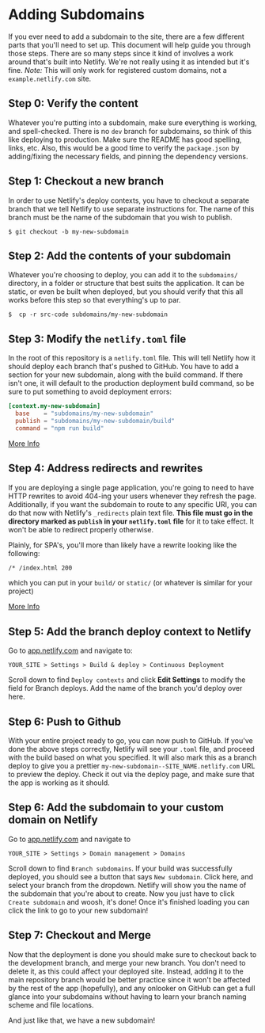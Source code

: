 # Adding Subdomains

If you ever need to add a subdomain to the site, there are a few different parts that you'll need to set up. This document will help guide you through those steps. There are so many steps since it kind of involves a work around that's built into Netlify. We're not really using it as intended but it's fine. _Note:_ This will only work for registered custom domains, not a `example.netlify.com` site.

## Step 0: Verify the content

Whatever you're putting into a subdomain, make sure everything is working, and spell-checked. There is no `dev` branch for subdomains, so think of this like deploying to production. Make sure the README has good spelling, links, etc. Also, this would be a good time to verify the `package.json` by adding/fixing the necessary fields, and pinning the dependency versions.

## Step 1: Checkout a new branch

In order to use Netlify's deploy contexts, you have to checkout a separate branch that we tell Netlify to use separate instructions for. The name of this branch must be the name of the subdomain that you wish to publish.

```shell
$ git checkout -b my-new-subdomain
```

## Step 2: Add the contents of your subdomain

Whatever you're choosing to deploy, you can add it to the `subdomains/` directory, in a folder or structure that best suits the application. It can be static, or even be built when deployed, but you should verify that this all works before this step so that everything's up to par.

```shell
$  cp -r src-code subdomains/my-new-subdomain
```

## Step 3: Modify the `netlify.toml` file

In the root of this repository is a `netlify.toml` file. This will tell Netlify how it should deploy each branch that's pushed to GitHub. You have to add a section for your new subdomain, along with the build command. If there isn't one, it will default to the production deployment build command, so be sure to put something to avoid deployment errors:

```toml
[context.my-new-subdomain]
  base    = "subdomains/my-new-subdomain"
  publish = "subdomains/my-new-subdomain/build"
  command = "npm run build"
```

[More Info](https://www.netlify.com/docs/continuous-deployment/#deploy-contexts)

## Step 4: Address redirects and rewrites

If you are deploying a single page application, you're going to need to have HTTP rewrites to avoid 404-ing your users whenever they refresh the page. Additionally, if you want the subdomain to route to any specific URI, you can do that now with Netlify's `_redirects` plain text file. **This file must go in the directory marked as `publish` in your `netlify.toml` file** for it to take effect. It won't be able to redirect properly otherwise.

Plainly, for SPA's, you'll more than likely have a rewrite looking like the following:

```txt
/* /index.html 200
```

which you can put in your `build/` or `static/` (or whatever is similar for your project)

[More Info](https://www.netlify.com/docs/redirects/)

## Step 5: Add the branch deploy context to Netlify

Go to [app.netlify.com](app.netlify.com) and navigate to:

```
YOUR_SITE > Settings > Build & deploy > Continuous Deployment
```

Scroll down to find `Deploy contexts` and click **Edit Settings** to modify the field for Branch deploys. Add the name of the branch you'd deploy over here.

## Step 6: Push to Github

With your entire project ready to go, you can now push to GitHub. If you've done the above steps correctly, Netlify will see your `.toml` file, and proceed with the build based on what you specified. It will also mark this as a branch deploy to give you a prettier `my-new-subdomain--SITE_NAME.netlify.com` URL to preview the deploy. Check it out via the deploy page, and make sure that the app is working as it should.

## Step 6: Add the subdomain to your custom domain on Netlify

Go to [app.netlify.com](app.netlify.com) and navigate to

```
YOUR_SITE > Settings > Domain management > Domains
```

Scroll down to find `Branch subdomains`. If your build was successfully deployed, you should see a button that says `New subdomain`. Click here, and select your branch from the dropdown. Netlify will show you the name of the subdomain that you're about to create. Now you just have to click `Create subdomain` and woosh, it's done! Once it's finished loading you can click the link to go to your new subdomain!

## Step 7: Checkout and Merge

Now that the deployment is done you should make sure to checkout back to the development branch, and merge your new branch. You don't need to delete it, as this could affect your deployed site. Instead, adding it to the main repository branch would be better practice since it won't be affected by the rest of the app (hopefully), and any onlooker on GitHub can get a full glance into your subdomains without having to learn your branch naming scheme and file locations.

And just like that, we have a new subdomain!
